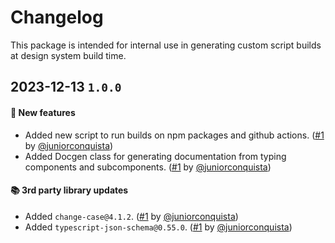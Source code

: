 # Changelog

This package is intended for internal use in generating custom script builds at design system build time.

## 2023-12-13 `1.0.0`

#### 🎉 New features

- Added new script to run builds on npm packages and github actions. ([#1](https://github.com/juniorconquista/boilerplate-design-system/pull/1) by [@juniorconquista](https://github.com/juniorconquista))
- Added Docgen class for generating documentation from typing components and subcomponents. ([#1](https://github.com/juniorconquista/boilerplate-design-system/pull/1) by [@juniorconquista](https://github.com/juniorconquista))

#### 📚 3rd party library updates

- Added `change-case@4.1.2`. ([#1](https://github.com/juniorconquista/boilerplate-design-system/pull/1) by [@juniorconquista](https://github.com/juniorconquista))
- Added `typescript-json-schema@0.55.0`. ([#1](https://github.com/juniorconquista/boilerplate-design-system/pull/1) by [@juniorconquista](https://github.com/juniorconquista))

<!-- #### 🛠 Breaking changes -->

<!-- #### 📚 3rd party library updates -->

<!-- #### 🎉 New features -->

<!-- #### 🐛 Bug fixes -->

<!-- #### 💡 Others -->

<!-- #### ⚠️ Notices -->
